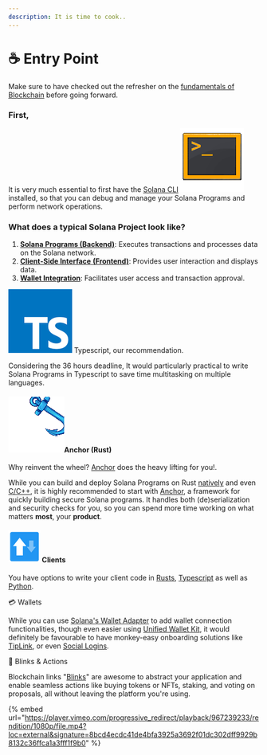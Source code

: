 ```yaml
---
description: It is time to cook..
---
```


# ☕ Entry Point

Make sure to have checked out the refresher on the [fundamentals of Blockchain](../../developers-guild/knowledge-base/online-courses/for-beginners.md#what-exactly-is-blockchain) before going forward.

### First,

It is very much essential to first have the [Solana CLI](../../developers-guild/knowledge-base/sdk-overview/base.md) <img src="../../.gitbook/assets/party-terminal (1).gif" alt="" data-size="line"> installed, so that you can debug and manage your Solana Programs and perform network operations.

### What does a typical Solana Project look like?

1. [**Solana Programs (Backend)**](../../developers-guild/knowledge-base/sdk-overview/backend.md): Executes transactions and processes data on the Solana network.
2. [**Client-Side Interface**](../../developers-guild/knowledge-base/sdk-overview/frontend.md)[ **(Frontend)**](../../developers-guild/knowledge-base/sdk-overview/frontend.md): Provides user interaction and displays data.
3. [**Wallet Integration**](../../developers-guild/knowledge-base/sdk-overview/wallet-integration.md): Facilitates user access and transaction approval.

&#x20;<img src="../../.gitbook/assets/typescript (2).png" alt="" data-size="line"> Typescript, our recommendation.

Considering the 36 hours deadline, It would particularly practical to write Solana Programs in Typescript to save time multitasking on multiple languages.



#### <img src="../../.gitbook/assets/anchor.gif" alt="" data-size="line">Anchor (Rust)

Why reinvent the wheel? [Anchor](../../developers-guild/knowledge-base/sdk-overview/backend.md#example-programs) does the heavy lifting for you!.

While you can build and deploy Solana Programs on Rust [natively](../../developers-guild/knowledge-base/sdk-overview/backend.md#rust) and even [C/C++](../../developers-guild/knowledge-base/sdk-overview/backend.md#example-programs-1), it is highly recommended to start with [Anchor](../../developers-guild/knowledge-base/sdk-overview/backend.md#example-programs), a framework for quickly building secure Solana programs. It handles both (de)serialization and security checks for you, so you can spend more time working on what matters **most**, your **product**.



#### <img src="../../.gitbook/assets/advanced_rest_client.png" alt="" data-size="line"> Clients&#x20;

You have options to write your client code in [Rusts](../../developers-guild/knowledge-base/sdk-overview/frontend.md#rust-client-for-solana), [Typescript](../../developers-guild/knowledge-base/sdk-overview/frontend.md#javascript-client-for-solana) as well as [Python](../../developers-guild/knowledge-base/sdk-overview/frontend.md#python-client-for-solana).



💳 Wallets&#x20;

While you can use [Solana's Wallet Adapter](../../developers-guild/knowledge-base/sdk-overview/wallet-integration.md#solana-wallet-adapter) to add wallet connection functionalities, though even easier using [Unified Wallet Kit](../../developers-guild/knowledge-base/sdk-overview/wallet-integration.md#unified-wallet-kit), it would definitely be favourable to have monkey-easy onboarding solutions like [TipLink](../../developers-guild/knowledge-base/sdk-overview/wallet-integration.md#tiplink), or even [Social Logins](../../developers-guild/knowledge-base/sdk-overview/wallet-integration.md#social-logins).



:link: Blinks & Actions

Blockchain links "[Blinks](../../developers-guild/knowledge-base/sdk-overview/frontend.md#blinks)" are awesome to abstract your application and enable seamless actions like  buying tokens or NFTs, staking, and voting on proposals, all without leaving the platform you're using.

{% embed url="https://player.vimeo.com/progressive_redirect/playback/967239233/rendition/1080p/file.mp4?loc=external&signature=8bcd4ecdc41de4bfa3925a3692f01dc302dff9929b8132c36ffca1a3fff1f9b0" %}





